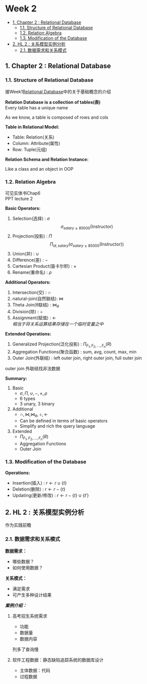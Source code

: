 # Week 2

- [1. Chapter 2 : Relational Database](#1-chapter-2--relational-database)
    - [1.1. Structure of Relational Database](#11-structure-of-relational-database)
    - [1.2. Relation Algebra](#12-relation-algebra)
    - [1.3. Modification of the Database](#13-modification-of-the-database)
- [2. HL 2 : 关系模型实例分析](#2-hl-2--关系模型实例分析)
    - [2.1. 数据需求和关系模式](#21-数据需求和关系模式)

## 1. Chapter 2 : Relational Database

### 1.1. Structure of Relational Database

接Week1[Relational Database](../1_ClassNote/01_FirstClass.md#3-chapter-2--relational-database)中的关于基础概念的介绍

**Relation Database is a collection of tables(表)**  
Every table has a unique name  

As we know, a table is composed of rows and cols  

**Table in Relational Model:**  

- Table: Relation(关系)
- Column: Attribute(属性)  
- Row: Tuple(元组)  

**Relation Schema and Relation Instance:**  

Like a class and an object in OOP  

### 1.2. Relation Algebra

可见实体书Chap6  
PPT lecture 2  

**Basic Operators:**  

1. Selection(选择) : $\sigma$  
    $$\sigma_{salary \geq 85000}(\text{Instructor})$$
2. Projection(投影) : $\Pi$
    $$\Pi_{id, salary}(\sigma_{salary \geq 85000}(\text{Instructor}))$$
3. Union(并) : $\cup$  
4. Difference(差) : $-$  
5. Cartesian Product(笛卡尔积) : $\times$  
6. Rename(重命名) : $\rho$  

**Additional Operators:**  

1. Intersection(交) : $\cap$  
2. natural-join(自然联结): $\bowtie$
3. Theta Join(θ联结) : $\bowtie_{\theta}$  
4. Division(除) : $\div$  
5. Assignment(赋值) : $\leftarrow$  
    *相当于将关系运算结果存储在一个临时变量之中*  

**Extended Operations:**  

1. Generalized Projection(泛化投影) : $\Pi_{F_1, F_2, \ldots, F_n}(R)$
2. Aggregation Functions(聚合函数) : $\text{sum, avg, count, max, min}$
3. Outer Join(外联结) : $\text{left outer join, right outer join, full outer join}$

outer join 外联结找非法数据

**Summary:**  

1. Basic  
    - $\sigma, \Pi, \cup, -, \times, \rho$  
    - 6 types  
    - 3 unary, 3 binary  
2. Additional  
    - $\cap, \bowtie, \bowtie_{\theta}, \div, \leftarrow$
    - Can be defined in terms of basic operators  
    - Simplify and rich the query language  
3. Extended  
    - $\Pi_{F_1, F_2, \ldots, F_n}(R)$  
    - Aggregation Functions  
    - Outer Join

### 1.3. Modification of the Database

**Operations:**  

- Insertion(插入) : $r \leftarrow r \cup \{t\}$
- Deletion(删除) : $r \leftarrow r - \{t\}$
- Updating(更新/修改) : $r \leftarrow r - \{t\} \cup \{t'\}$

## 2. HL 2 : 关系模型实例分析

作为实践前瞻  

### 2.1. 数据需求和关系模式

**数据需求：**  

- 哪些数据？
- 如何使用数据？  

**关系模式：**  

- 满足需求  
- 可产生多种设计结果  

***案例介绍：***  

1. 高考招生系统需求  

    - 功能
    - 数据量
    - 数据内容

    列多了查询慢  

2. 软件工程数据：静态缺陷追踪系统的数据库设计  

    - 主体数据：代码  
    - 过程数据
